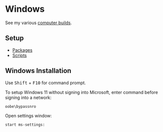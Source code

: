 # Windows

See my various [computer builds](https://pcpartpicker.com/user/toeslayer/builds/).

## Setup

- [Packages](./packages/)
- [Scripts](./scripts/)

## Windows Installation

Use <kbd>Shift</kbd> + <kbd>F10</kbd> for command prompt.

To setup Windows 11 without signing into Microsoft, enter command before signing into a network:

```
oobe\bypassnro
```

Open settings window:

```
start ms-settings:
```
